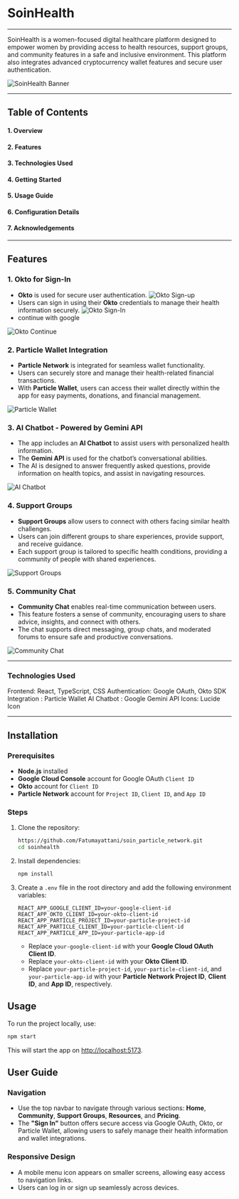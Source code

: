 # SoinHealth

---
SoinHealth is a women-focused digital healthcare platform designed to empower women by providing access to health resources, support groups, and community features in a safe and inclusive environment. This platform also integrates advanced cryptocurrency wallet features and secure user authentication.

![SoinHealth Banner](src/assets/soinpic.PNG)

---
## Table of Contents
#### 1. Overview
#### 2. Features
#### 3. Technologies Used
#### 4. Getting Started
#### 5. Usage Guide
#### 6. Configuration Details
#### 7. Acknowledgements

---
## Features

### 1. **Okto for Sign-In**
- **Okto** is used for secure user authentication.
![Okto Sign-up](src/assets/signup.PNG)
- Users can sign in using their **Okto** credentials to manage their health information securely.
![Okto Sign-In](src/assets/signin.PNG)
- continue with google
  
![Okto Continue](src/assets/continuegoogle.PNG)

### 2. **Particle Wallet Integration**
- **Particle Network** is integrated for seamless wallet functionality.
- Users can securely store and manage their health-related financial transactions.
- With **Particle Wallet**, users can access their wallet directly within the app for easy payments, donations, and financial management.

![Particle Wallet](src/assets/pricewallet.PNG)

### 3. **AI Chatbot - Powered by Gemini API**
- The app includes an **AI Chatbot** to assist users with personalized health information.
- The **Gemini API** is used for the chatbot’s conversational abilities.
- The AI is designed to answer frequently asked questions, provide information on health topics, and assist in navigating resources.

![AI Chatbot](src/assets/ai-chatbot.png)

### 4. **Support Groups**
- **Support Groups** allow users to connect with others facing similar health challenges.
- Users can join different groups to share experiences, provide support, and receive guidance.
- Each support group is tailored to specific health conditions, providing a community of people with shared experiences.

![Support Groups](src/assets/support%20groups.PNG)

### 5. **Community Chat**
- **Community Chat** enables real-time communication between users.
- This feature fosters a sense of community, encouraging users to share advice, insights, and connect with others.
- The chat supports direct messaging, group chats, and moderated forums to ensure safe and productive conversations.

![Community Chat](src/assets/community.PNG)



---
### Technologies Used
Frontend: React, TypeScript, CSS
Authentication: Google OAuth, Okto SDK
Integration : Particle Wallet
AI Chatbot : Google Gemini API
Icons: Lucide Icon

---

## Installation

### Prerequisites
- **Node.js** installed
- **Google Cloud Console** account for Google OAuth `Client ID`
- **Okto** account for `Client ID`
- **Particle Network** account for `Project ID`, `Client ID`, and `App ID`

### Steps

1. Clone the repository:

   ```bash
   https://github.com/Fatumayattani/soin_particle_network.git
   cd soinhealth
   ```

2. Install dependencies:

   ```bash
   npm install
   ```

3. Create a `.env` file in the root directory and add the following environment variables:

   ```plaintext
   REACT_APP_GOOGLE_CLIENT_ID=your-google-client-id
   REACT_APP_OKTO_CLIENT_ID=your-okto-client-id
   REACT_APP_PARTICLE_PROJECT_ID=your-particle-project-id
   REACT_APP_PARTICLE_CLIENT_ID=your-particle-client-id
   REACT_APP_PARTICLE_APP_ID=your-particle-app-id
   ```

   - Replace `your-google-client-id` with your **Google Cloud OAuth Client ID**.
   - Replace `your-okto-client-id` with your **Okto Client ID**.
   - Replace `your-particle-project-id`, `your-particle-client-id`, and `your-particle-app-id` with your **Particle Network Project ID**, **Client ID**, and **App ID**, respectively.

## Usage

To run the project locally, use:

```bash
npm start
```

This will start the app on [http://localhost:5173](http://localhost:5173).

## User Guide

### Navigation

- Use the top navbar to navigate through various sections: **Home**, **Community**, **Support Groups**, **Resources**, and **Pricing**.
- The **"Sign In"** button offers secure access via Google OAuth, Okto, or Particle Wallet, allowing users to safely manage their health information and wallet integrations.

### Responsive Design

- A mobile menu icon appears on smaller screens, allowing easy access to navigation links.
- Users can log in or sign up seamlessly across devices.

